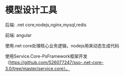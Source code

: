 # 模型设计工具

后端: .net core,nodejs,nginx,mysql,redis

前端: angular

使用.net core处理核心业务逻辑，nodejs用来动态生成代码

使用Service.Core-PsFramework框架开发（https://github.com/526077247/sso-.net-core-3.0/tree/master/service.core）。

